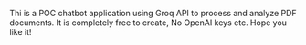 Thi is a POC chatbot application using Groq API to process and analyze PDF documents. It is completely free to create, No OpenAI keys etc. Hope you like it!
